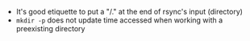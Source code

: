 - It's good etiquette to put a "/." at the end of rsync's input (directory)
- `mkdir -p` does not update time accessed when working with a preexisting directory
